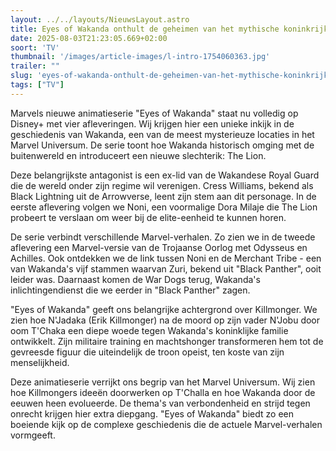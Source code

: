 ```yaml
---
layout: ../../layouts/NieuwsLayout.astro
title: Eyes of Wakanda onthult de geheimen van het mythische koninkrijk
date: 2025-08-03T21:23:05.669+02:00
soort: 'TV'
thumbnail: '/images/article-images/l-intro-1754060363.jpg'
trailer: ""
slug: 'eyes-of-wakanda-onthult-de-geheimen-van-het-mythische-koninkrijk'
tags: ["TV"]
---
```


Marvels nieuwe animatieserie "Eyes of Wakanda" staat nu volledig op Disney+ met
vier afleveringen. Wij krijgen hier een unieke inkijk in de geschiedenis van
Wakanda, een van de meest mysterieuze locaties in het Marvel Universum. De serie
toont hoe Wakanda historisch omging met de buitenwereld en introduceert een
nieuwe slechterik: The Lion.

Deze belangrijkste antagonist is een ex-lid van de Wakandese Royal Guard die de
wereld onder zijn regime wil verenigen. Cress Williams, bekend als Black
Lightning uit de Arrowverse, leent zijn stem aan dit personage. In de eerste
aflevering volgen we Noni, een voormalige Dora Milaje die The Lion probeert te
verslaan om weer bij de elite-eenheid te kunnen horen.

De serie verbindt verschillende Marvel-verhalen. Zo zien we in de tweede
aflevering een Marvel-versie van de Trojaanse Oorlog met Odysseus en Achilles.
Ook ontdekken we de link tussen Noni en de Merchant Tribe - een van Wakanda's
vijf stammen waarvan Zuri, bekend uit "Black Panther", ooit leider was.
Daarnaast komen de War Dogs terug, Wakanda's inlichtingendienst die we eerder in
"Black Panther" zagen.

"Eyes of Wakanda" geeft ons belangrijke achtergrond over Killmonger. We zien hoe
N'Jadaka (Erik Killmonger) na de moord op zijn vader N'Jobu door oom T'Chaka een
diepe woede tegen Wakanda's koninklijke familie ontwikkelt. Zijn militaire
training en machtshonger transformeren hem tot de gevreesde figuur die
uiteindelijk de troon opeist, ten koste van zijn menselijkheid.

Deze animatieserie verrijkt ons begrip van het Marvel Universum. Wij zien hoe
Killmongers ideeën doorwerken op T'Challa en hoe Wakanda door de eeuwen heen
evolueerde. De thema's van verbondenheid en strijd tegen onrecht krijgen hier
extra diepgang. "Eyes of Wakanda" biedt zo een boeiende kijk op de complexe
geschiedenis die de actuele Marvel-verhalen vormgeeft.